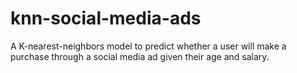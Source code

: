 # knn-social-media-ads
A K-nearest-neighbors model to predict whether a user will make a purchase through a social media ad given their age and salary.
